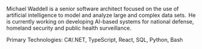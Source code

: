 Michael Waddell is a senior software architect focused on the use of artificial intelligence to model and analyze large and complex data sets.  He is currently working on developing AI-based systems for national defense, homeland security and public health surveillance. 

Primary Technologies: C#/.NET, TypeScript, React, SQL, Python, Bash
